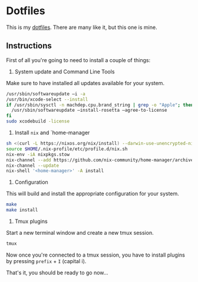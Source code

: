 # Dotfiles

This is my [dotfiles](https://dotfiles.github.io/). There are many like it, but this one is mine.

## Instructions

First of all you're going to need to install a couple of things:

1. System update and Command Line Tools

Make sure to have installed all updates available for your system.

```sh
/usr/sbin/softwareupdate –i -a
/usr/bin/xcode-select --install
if /usr/sbin/sysctl -n machdep.cpu.brand_string | grep -o "Apple"; then
  /usr/sbin/softwareupdate –install-rosetta –agree-to-license
fi
sudo xcodebuild -license
```

1. Install `nix` and `home-manager

```sh
sh <(curl -L https://nixos.org/nix/install) --darwin-use-unencrypted-nix-store-volume
source $HOME/.nix-profile/etc/profile.d/nix.sh
nix-env -iA nixpkgs.stow
nix-channel --add https://github.com/nix-community/home-manager/archive/master.tar.gz home-manager
nix-channel --update
nix-shell '<home-manager>' -A install
```

1. Configuration

This will build and install the appropriate configuration for your system.

```sh
make
make install
```

1. Tmux plugins

Start a new terminal window and create a new tmux session.

```sh
tmux
```

Now once you're connected to a tmux session, you have to install plugins by
pressing `prefix` + `I` (capital i).

That's it, you should be ready to go now...
